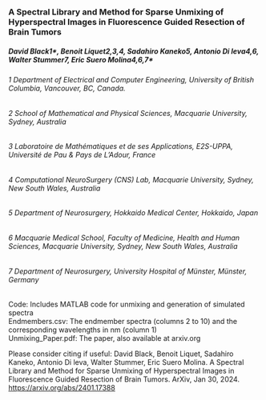 ### A Spectral Library and Method for Sparse Unmixing of Hyperspectral Images in Fluorescence Guided Resection of Brain Tumors
##### David Black1*, Benoit Liquet2,3,4, Sadahiro Kaneko5, Antonio Di leva4,6, Walter Stummer7, Eric Suero Molina4,6,7*

###### 1 Department of Electrical and Computer Engineering, University of British Columbia, Vancouver, BC, Canada.  
###### 2 School of Mathematical and Physical Sciences, Macquarie University, Sydney, Australia  
###### 3 Laboratoire de Mathématiques et de ses Applications, E2S-UPPA, Université de Pau & Pays de L’Adour, France  
###### 4 Computational NeuroSurgery (CNS) Lab, Macquarie University, Sydney, New South Wales, Australia  
###### 5 Department of Neurosurgery, Hokkaido Medical Center, Hokkaido, Japan  
###### 6 Macquarie Medical School, Faculty of Medicine, Health and Human Sciences, Macquarie University, Sydney, New South Wales, Australia  
###### 7 Department of Neurosurgery, University Hospital of Münster, Münster, Germany  

Code: Includes MATLAB code for unmixing and generation of simulated spectra  
Endmembers.csv: The endmember spectra (columns 2 to 10) and the corresponding wavelengths in nm (column 1)  
Unmixing_Paper.pdf: The paper, also available at arxiv.org

Please consider citing if useful:
David Black, Benoit Liquet, Sadahiro Kaneko, Antonio Di leva, Walter Stummer, Eric Suero Molina. A Spectral Library and Method for Sparse Unmixing of Hyperspectral Images in Fluorescence Guided Resection of Brain Tumors. ArXiv, Jan 30, 2024. https://arxiv.org/abs/2401.17388
